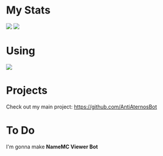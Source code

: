 # My Stats
![](https://github.com/CrawLeyYou/bz/blob/master/generated/overview.svg)
![](https://github.com/CrawLeyYou/bz/blob/master/generated/languages.svg)
# Using 
![](https://img.shields.io/badge/Code-JavaScript-informational?style=flat&logo=JavaScript&logoColor=white&color=2bbc8a)
# Projects
Check out my main project: https://github.com/AntiAternosBot 
# To Do
I'm gonna make **NameMC Viewer Bot**
